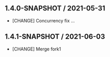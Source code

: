 ## 1.4.0-SNAPSHOT / 2021-05-31

* [CHANGE] Concurrency fix ...

## 1.4.1-SNAPSHOT / 2021-06-03

* [CHANGE] Merge fork1

